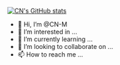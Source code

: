 [![CN's GitHub stats](https://github-readme-stats.vercel.app/api?username=CN-M&theme=tokyonight&show_icons=true&count_private=true)](https://github.com/anuraghazra/github-readme-stats)


- 👋 Hi, I’m @CN-M
- 👀 I’m interested in ...
- 🌱 I’m currently learning ...
- 💞️ I’m looking to collaborate on ...
- 📫 How to reach me ...

<!---
CN-M/CN-M is a ✨ special ✨ repository because its `README.md` (this file) appears on your GitHub profile.
You can click the Preview link to take a look at your changes.
--->
